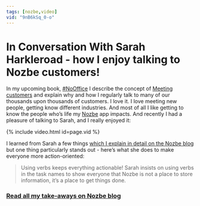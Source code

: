 ```yaml
---
tags: [nozbe,video]
vid: "9nB6kSq_0-o"
---
```


# In Conversation With Sarah Harkleroad - how I enjoy talking to Nozbe customers!

In my upcoming book, [#NoOffice](https://NoOffice.org/) I describe the concept of [Meeting customers](https://NoOffice.org/customers) and explain why and how I regularly talk to many of our thousands upon thousands of customers. I love it. I love meeting new people, getting know different industries. And most of all I like getting to know the people who’s life my [Nozbe][n] app impacts. And recently I had a pleasure of talking to Sarah, and I really enjoyed it:

{% include video.html id=page.vid %}

<!--More-->

I learned from Sarah a few things [which I explain in detail on the Nozbe blog][l] but one thing particularly stands out - here’s what she does to make everyone more action-oriented:

> Using verbs keeps everything actionable! Sarah insists on using verbs in the task names to show everyone that Nozbe is not a place to store information, it’s a place to get things done.

### [Read all my take-aways on Nozbe blog][l]

[l]: https://nozbe.com/blog/nozbe-user-testimonial-design-company/
[n]: https://michael.gratis/nozbe
[np]: https://michael.gratis/nozbepersonal